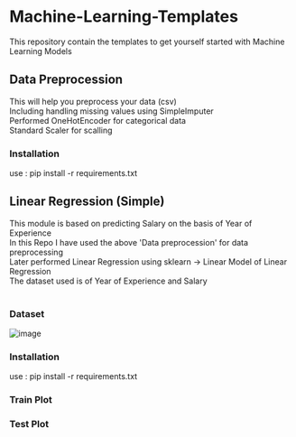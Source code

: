 # Machine-Learning-Templates
This repository contain the templates to get yourself started with Machine Learning Models
## Data Preprocession
This will help you preprocess your data (csv)<br /> 
Including handling missing values using SimpleImputer<br />
Performed OneHotEncoder for categorical data<br />
Standard Scaler for scalling<br />
### Installation
use : pip install -r requirements.txt<br />

## Linear Regression (Simple)
This module is based on predicting Salary on the basis of Year of Experience<br />
In this Repo I have used the above 'Data preprocession' for data preprocessing <br />
Later performed Linear Regression using sklearn -> Linear Model of Linear Regression <br />
The dataset used is of Year of Experience and Salary<br /><br />
### Dataset
![image](https://user-images.githubusercontent.com/63501850/94110014-c2c9ab00-fdf6-11ea-9038-4008c12ea2e6.png)
<br />
### Installation
use : pip install -r requirements.txt<br />
### Train Plot

### Test Plot
